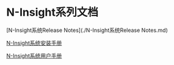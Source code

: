 # N-Insight系列文档
[N-Insight系统Release Notes](./N-Insight系统Release Notes.md)

[N-Insight系统安装手册](./N-Insight系统安装手册.md)

[N-Insight系统用户手册](./N-Insight系统用户手册.md)